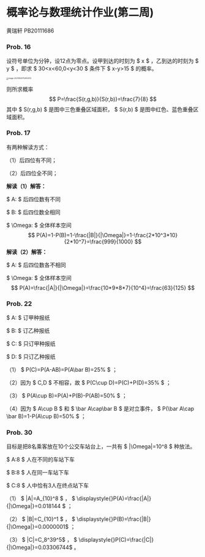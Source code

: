 # 概率论与数理统计作业(第二周)

黄瑞轩 PB20111686

### Prob. 16

设符号单位为分钟，设12点为零点。设甲到达的时刻为 $ x $ ，乙到达的时刻为 $ y $ ，即求 $ 30<x<60,0<y<30 $ 条件下 $ x-y>15 $ 的概率。

<img src="C:\Users\Sprout\AppData\Roaming\Typora\typora-user-images\image-20210920112402012.png" alt="image-20210920112402012" style="zoom:33%;" />

则所求概率
$$
P=\frac{S(r,g,b)}{S(r,b)}=\frac{7}{8}
$$
其中 $ S(r,g,b) $ 是图中三色重叠区域面积， $ S(r,b) $ 是图中红色、蓝色重叠区域面积。

### Prob. 17

有两种解读方式：

（1）后四位有不同；

（2）后四位全不同；

**解读（1）解答：**

 $ A: $ 后四位数有不同

 $ B: $ 后四位数全相同

 $ \Omega: $ 全体样本空间
$$
P(A)=1-P(B)=1-\frac{|B|}{|\Omega|}=1-\frac{2*10^3*10}{2*10^7}=\frac{999}{1000}
$$
**解读（2）解答：**

 $ A: $ 后四位数各不相同

 $ \Omega: $ 全体样本空间
$$
P(A)=\frac{|A|}{|\Omega|}=\frac{10*9*8*7}{10^4}=\frac{63}{125}
$$

### Prob. 22

 $ A: $ 订甲种报纸

 $ B: $ 订乙种报纸

 $ C: $ 只订甲种报纸

 $ D: $ 只订乙种报纸

（1） $ P(C)=P(A-AB)=P(A\bar B)=25\% $ ；

（2）因为 $ C,D $ 不相容，故 $ P(C\cup D)=P(C)+P(D)=35\% $ ；

（3） $ P(A\cup B)=P(A)+P(B)-P(AB)=50\% $ ；

（4）因为 $ A\cup B $ 和 $ \bar A\cap\bar B $ 是对立事件， $ P(\bar A\cap \bar B)=1-P(A\cup B)=50\% $ ；

### Prob. 30

目标是把8名乘客放在10个公交车站台上，一共有 $ |\Omega|=10^8 $ 种放法。

 $ A:8 $ 人在不同的车站下车

 $ B:8 $ 人在同一车站下车

 $ C:8 $ 人中恰有3人在终点站下车

（1） $ |A|=A_{10}^8 $ ， $ \displaystyle{}P(A)=\frac{|A|}{|\Omega|}=0.018144 $ ；

（2） $ |B|=C_{10}^1 $ ， $ \displaystyle{}P(B)=\frac{|B|}{|\Omega|}=0.0000001$ ；

（3） $ |C|=C_8^39^5$ ， $ \displaystyle{}P(C)=\frac{|C|}{|\Omega|}=0.03306744$ 。